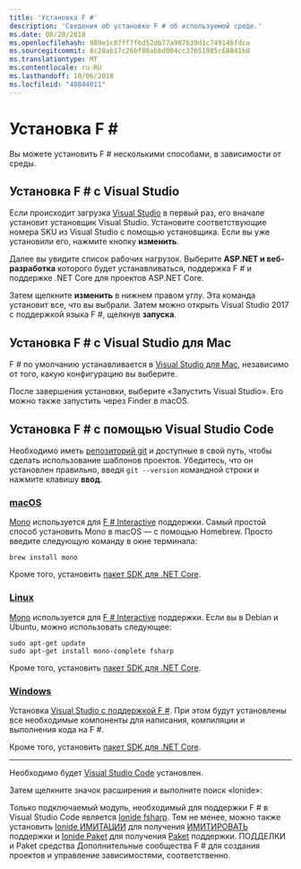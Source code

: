 ```yaml
---
title: 'Установка F #'
description: 'Сведения об установке F # об используемой среде.'
ms.date: 08/28/2018
ms.openlocfilehash: 909e1c07ff7f6d52db77a987639d1c749146fdca
ms.sourcegitcommit: 8c28ab17c26bf08abbd004cc37651985c68841b8
ms.translationtype: MT
ms.contentlocale: ru-RU
ms.lasthandoff: 10/06/2018
ms.locfileid: "48844011"
---
```

# <a name="install-f"></a>Установка F # #

Вы можете установить F # несколькими способами, в зависимости от среды.

## <a name="install-f-with-visual-studio"></a>Установка F # с Visual Studio

Если происходит загрузка [Visual Studio](https://visualstudio.microsoft.com/) в первый раз, его вначале установит установщик Visual Studio. Установите соответствующие номера SKU из Visual Studio с помощью установщика. Если вы уже установили его, нажмите кнопку **изменить**.

Далее вы увидите список рабочих нагрузок. Выберите **ASP.NET и веб-разработка** которого будет устанавливаться, поддержка F # и поддержке .NET Core для проектов ASP.NET Core.

Затем щелкните **изменить** в нижнем правом углу.  Эта команда установит все, что вы выбрали. Затем можно открыть Visual Studio 2017 с поддержкой языка F #, щелкнув **запуска**.

## <a name="install-f-with-visual-studio-for-mac"></a>Установка F # с Visual Studio для Mac

F # по умолчанию устанавливается в [Visual Studio для Mac](https://visualstudio.microsoft.com/vs/mac/), независимо от того, какую конфигурацию вы выберите.

После завершения установки, выберите «Запустить Visual Studio». Его можно также запустить через Finder в macOS.

## <a name="install-f-with-visual-studio-code"></a>Установка F # с помощью Visual Studio Code

Необходимо иметь [репозиторий git](https://git-scm.com/download) и доступные в свой путь, чтобы сделать использование шаблонов проектов. Убедитесь, что он установлен правильно, введя `git --version` командной строки и нажмите клавишу **ввод**.

### <a name="macostabmacos"></a>[macOS](#tab/macos)

[Mono](http://www.mono-project.com) используется для [F # Interactive](../tutorials/fsharp-interactive/index.md) поддержки. Самый простой способ установить Mono в macOS — с помощью Homebrew. Просто введите следующую команду в окне терминала:

```console
brew install mono
```

Кроме того, установить [пакет SDK для .NET Core](https://www.microsoft.com/net/download).

### <a name="linuxtablinux"></a>[Linux](#tab/linux)

[Mono](https://www.mono-project.com) используется для [F # Interactive](../tutorials/fsharp-interactive/index.md) поддержки. Если вы в Debian и Ubuntu, можно использовать следующее:

```console
sudo apt-get update
sudo apt-get install mono-complete fsharp
```

Кроме того, установить [пакет SDK для .NET Core](https://www.microsoft.com/net/download).

### <a name="windowstabwindows"></a>[Windows](#tab/windows)

Установка [Visual Studio с поддержкой F #](#install-f-with-visual-studio). При этом будут установлены все необходимые компоненты для написания, компиляции и выполнения кода на F #.

Кроме того, установить [пакет SDK для .NET Core](https://www.microsoft.com/net/download/).

---

Необходимо будет [Visual Studio Code](https://code.visualstudio.com) установлен.

Затем щелкните значок расширения и выполните поиск «Ionide»:

Только подключаемый модуль, необходимый для поддержки F # в Visual Studio Code является [Ionide fsharp](https://marketplace.visualstudio.com/items?itemName=Ionide.Ionide-fsharp). Тем не менее, можно также установить [Ionide ИМИТАЦИИ](https://marketplace.visualstudio.com/items?itemName=Ionide.Ionide-FAKE) для получения [ИМИТИРОВАТЬ](https://fsharp.github.io/FAKE/) поддержки и [Ionide Paket](https://marketplace.visualstudio.com/items?itemName=Ionide.Ionide-Paket) для получения [Paket](https://fsprojects.github.io/Paket/) поддержки. ПОДДЕЛКИ и Paket средства Дополнительные сообщества F # для создания проектов и управление зависимостями, соответственно.

